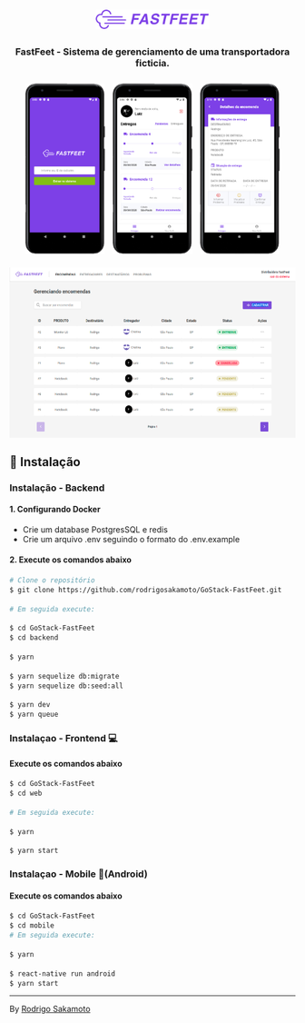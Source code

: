 <h1 align="center" >
  <img src=".github/logo.png" title="FastFeet" width="200px"/>
</h1>

<h3 align="center">FastFeet - Sistema de gerenciamento de uma transportadora ficticia.</h3>

<p align="center">
  <img align="center" src=".github/mobile.png" border="0" height="300"/>

  <img align="center" src=".github/mobileDashboard.png" border="0" height="300" style="margin: 10px"/>

  <img align="center" src=".github/details.png" border="0" height="300"/>
</p>
<p align="center">
  <img align="center" src=".github/dashboard.png" border="0" height="300"/>
</p>

## 💾 Instalação

<h3> Instalação - Backend</h3>

<h4>1. Configurando Docker</h4>

 - Crie um database PostgresSQL e redis
 - Crie um arquivo .env seguindo o formato do .env.example


<h4>2. Execute os comandos abaixo</h4>

```bash
# Clone o repositório
$ git clone https://github.com/rodrigosakamoto/GoStack-FastFeet.git

# Em seguida execute:

$ cd GoStack-FastFeet
$ cd backend

$ yarn

$ yarn sequelize db:migrate
$ yarn sequelize db:seed:all

$ yarn dev
$ yarn queue
```

<h3> Instalaçao - Frontend 💻 </h3>

<h4>Execute os comandos abaixo</h4>

```bash
$ cd GoStack-FastFeet
$ cd web

# Em seguida execute:

$ yarn

$ yarn start
```


<h3> Instalaçao - Mobile 📱(Android) </h3>

<h4>Execute os comandos abaixo</h4>

```bash
$ cd GoStack-FastFeet
$ cd mobile
# Em seguida execute:

$ yarn

$ react-native run android
$ yarn start
```


---
By [Rodrigo Sakamoto](https://www.linkedin.com/in/rodrigo-sakamoto/) 
